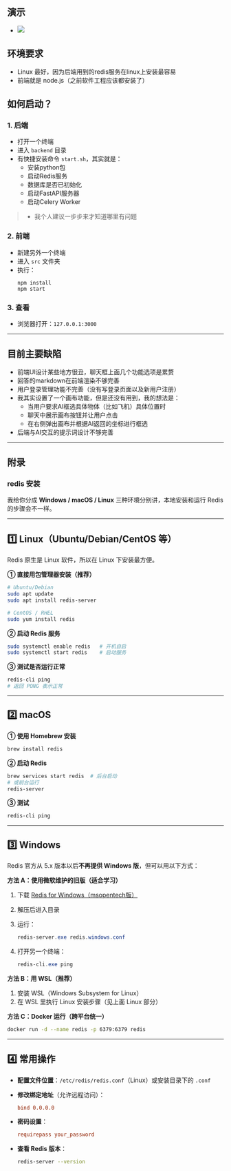 ## 演示
- ![](./images/演示.gif)

## 环境要求
- Linux 最好，因为后端用到的redis服务在linux上安装最容易
- 前端就是 node.js（之前软件工程应该都安装了）

## 如何启动？
### 1. 后端
- 打开一个终端
- 进入 `backend` 目录
- 有快捷安装命令 `start.sh`，其实就是：
    - 安装python包
    - 启动Redis服务
    - 数据库是否已初始化
    - 启动FastAPI服务器
    - 启动Celery Worker
> - 我个人建议一步步来才知道哪里有问题

### 2. 前端
- 新建另外一个终端
- 进入 `src` 文件夹
- 执行：
    ```
    npm install
    npm start
    ```

### 3. 查看
- 浏览器打开：`127.0.0.1:3000`

---

## 目前主要缺陷
- 前端UI设计某些地方很丑，聊天框上面几个功能选项是累赘
- 回答的markdown在前端渲染不够完善
- 用户登录管理功能不完善（没有写登录页面以及新用户注册）
- 我其实设置了一个画布功能，但是还没有用到，我的想法是：
    - 当用户要求AI框选具体物体（比如飞机）具体位置时
    - 聊天中展示画布按钮并让用户点击
    - 在右侧弹出画布并根据AI返回的坐标进行框选
- 后端与AI交互的提示词设计不够完善


--- 
## 附录
### redis 安装
我给你分成 **Windows / macOS / Linux** 三种环境分别讲，本地安装和运行 Redis 的步骤会不一样。

---

## 1️⃣ Linux（Ubuntu/Debian/CentOS 等）

Redis 原生是 Linux 软件，所以在 Linux 下安装最方便。

**① 直接用包管理器安装（推荐）**

```bash
# Ubuntu/Debian
sudo apt update
sudo apt install redis-server

# CentOS / RHEL
sudo yum install redis
```

**② 启动 Redis 服务**

```bash
sudo systemctl enable redis   # 开机自启
sudo systemctl start redis    # 启动服务
```

**③ 测试是否运行正常**

```bash
redis-cli ping
# 返回 PONG 表示正常
```

---

## 2️⃣ macOS

**① 使用 Homebrew 安装**

```bash
brew install redis
```

**② 启动 Redis**

```bash
brew services start redis  # 后台启动
# 或前台运行
redis-server
```

**③ 测试**

```bash
redis-cli ping
```

---

## 3️⃣ Windows

Redis 官方从 5.x 版本以后**不再提供 Windows 版**，但可以用以下方式：

**方法 A：使用微软维护的旧版（适合学习）**

1. 下载 [Redis for Windows（msopentech版）](https://github.com/microsoftarchive/redis/releases)
2. 解压后进入目录
3. 运行：

   ```powershell
   redis-server.exe redis.windows.conf
   ```
4. 打开另一个终端：

   ```powershell
   redis-cli.exe ping
   ```

**方法 B：用 WSL（推荐）**

1. 安装 WSL（Windows Subsystem for Linux）
2. 在 WSL 里执行 Linux 安装步骤（见上面 Linux 部分）

**方法 C：Docker 运行（跨平台统一）**

```bash
docker run -d --name redis -p 6379:6379 redis
```

---

## 4️⃣ 常用操作

* **配置文件位置**：`/etc/redis/redis.conf`（Linux）或安装目录下的 `.conf`
* **修改绑定地址**（允许远程访问）：

  ```conf
  bind 0.0.0.0
  ```
* **密码设置**：

  ```conf
  requirepass your_password
  ```
* **查看 Redis 版本**：

  ```bash
  redis-server --version
  ```

